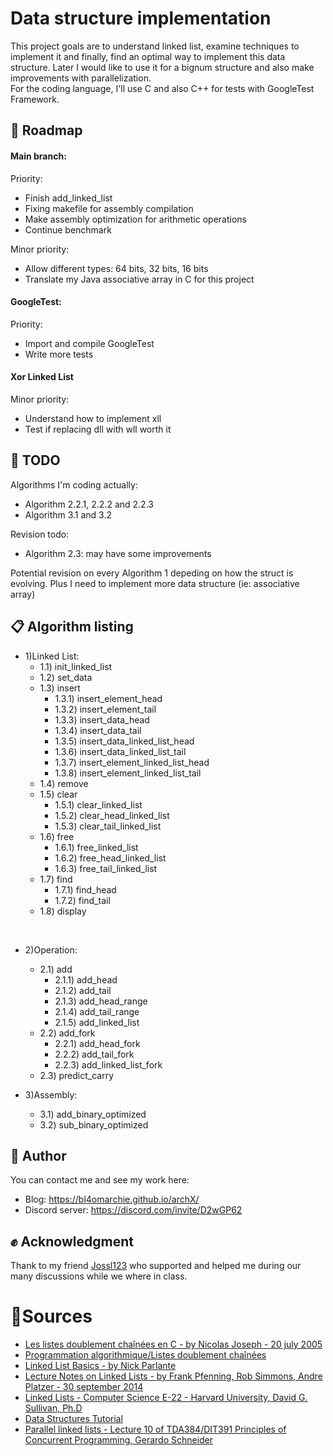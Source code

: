 # Data structure implementation

This project goals are to understand linked list, examine techniques to implement it and finally, find an optimal way to implement this data structure. Later I would like to use it for a bignum structure and also make improvements with parallelization. <br/>
For the coding language, I'll use C and also C++ for tests with GoogleTest Framework.

## 🚚  Roadmap

#### Main branch:
Priority:
- Finish add_linked_list
- Fixing makefile for assembly compilation
- Make assembly optimization for arithmetic operations
- Continue benchmark

Minor priority:
- Allow different types: 64 bits, 32 bits, 16 bits
- Translate my Java associative array in C for this project

#### GoogleTest:
Priority:
- Import and compile GoogleTest
- Write more tests

#### Xor Linked List
Minor priority:
- Understand how to implement xll
- Test if replacing dll with wll worth it

## 🚧 TODO

Algorithms I'm coding actually:
- Algorithm 2.2.1, 2.2.2 and 2.2.3
- Algorithm 3.1 and 3.2

Revision todo:
- Algorithm 2.3: may have some improvements

Potential revision on every Algorithm 1 depeding on how the struct is evolving.
Plus I need to implement more data structure (ie: associative array)

## 📋 Algorithm listing
- 1)Linked List:
    - 1.1) init_linked_list
    - 1.2) set_data
    - 1.3) insert
        - 1.3.1) insert_element_head
        - 1.3.2) insert_element_tail
        - 1.3.3) insert_data_head
        - 1.3.4) insert_data_tail
        - 1.3.5) insert_data_linked_list_head
        - 1.3.6) insert_data_linked_list_tail
        - 1.3.7) insert_element_linked_list_head
        - 1.3.8) insert_element_linked_list_tail
    - 1.4) remove
    - 1.5) clear
        - 1.5.1) clear_linked_list
        - 1.5.2) clear_head_linked_list
        - 1.5.3) clear_tail_linked_list
    - 1.6) free
        - 1.6.1) free_linked_list
        - 1.6.2) free_head_linked_list
        - 1.6.3) free_tail_linked_list
    - 1.7) find
        - 1.7.1) find_head
        - 1.7.2) find_tail
    - 1.8) display

<br/>

- 2)Operation:
    - 2.1) add
        - 2.1.1) add_head
        - 2.1.2) add_tail
        - 2.1.3) add_head_range
        - 2.1.4) add_tail_range
        - 2.1.5) add_linked_list
    - 2.2) add_fork
        - 2.2.1) add_head_fork
        - 2.2.2) add_tail_fork
        - 2.2.3) add_linked_list_fork
    - 2.3) predict_carry

- 3)Assembly:
    - 3.1) add_binary_optimized
    - 3.2) sub_binary_optimized


## 📣 Author
You can contact me and see my work here:

- Blog: https://bl4omarchie.github.io/archX/
- Discord server: https://discord.com/invite/D2wGP62


## ✊ Acknowledgment

Thank to my friend [Jossl123](https://github.com/Jossl123) who supported and helped me during our many discussions while we where in class.

# 🔗Sources
- [Les listes doublement chaînées en C - by Nicolas Joseph - 20 july 2005](https://nicolasj.developpez.com/articles/listedouble/#LIII-C)
- [Programmation algorithmique/Listes doublement chaînées](https://fr.wikibooks.org/wiki/Programmation_algorithmique/Listes_doublement_cha%C3%AEn%C3%A9es)
- [Linked List Basics - by Nick Parlante](http://cslibrary.stanford.edu/103/LinkedListBasics.pdf)
- [Lecture Notes on Linked Lists - by Frank Pfenning, Rob Simmons, Andre Platzer - 30 september 2014](https://www.cs.cmu.edu/~rjsimmon/15122-f14/lec/11-linkedlist.pdf)
- [Linked Lists - Computer Science E-22 - Harvard University, David G. Sullivan, Ph.D](https://cscie22.sites.fas.harvard.edu/files/lectures/04_linked_lists.pdf)
- [Data Structures Tutorial](https://www.geeksforgeeks.org/data-structures/)
- [Parallel linked lists - Lecture 10 of TDA384/DIT391 Principles of Concurrent Programming, Gerardo Schneider](https://www.cse.chalmers.se/edu/course/TDA384_LP1/files/lectures/Lecture10-parallel_lists.pdf)